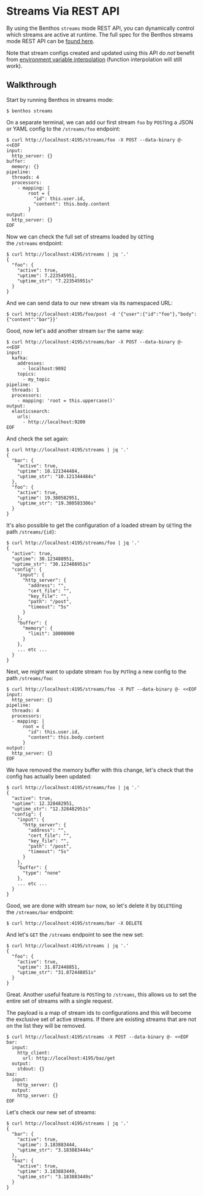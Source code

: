 # Streams Via REST API

By using the Benthos `streams` mode REST API, you can dynamically control which streams are active at runtime. The full spec for the Benthos streams mode REST API can be [found here](./streams_api.md).

Note that stream configs created and updated using this API do *not* benefit from [environment variable interpolation](../../configurations/interpolation.md) (function interpolation will still work).

## Walkthrough

Start by running Benthos in streams mode:

```shell
$ benthos streams
```

On a separate terminal, we can add our first stream `foo` by `POST`ing a JSON or YAML config to the `/streams/foo` endpoint:

```shell
$ curl http://localhost:4195/streams/foo -X POST --data-binary @- <<EOF
input:
  http_server: {}
buffer:
  memory: {}
pipeline:
  threads: 4
  processors:
    - mapping: |
        root = {
          "id": this.user.id,
          "content": this.body.content
        }
output:
  http_server: {}
EOF
```

Now we can check the full set of streams loaded by `GET`ing the `/streams` endpoint:

```shell
$ curl http://localhost:4195/streams | jq '.'
{
  "foo": {
    "active": true,
    "uptime": 7.223545951,
    "uptime_str": "7.223545951s"
  }
}
```

And we can send data to our new stream via its namespaced URL:

```shell
$ curl http://localhost:4195/foo/post -d '{"user":{"id":"foo"},"body":{"content":"bar"}}'
```

Good, now let's add another stream `bar` the same way:

```shell
$ curl http://localhost:4195/streams/bar -X POST --data-binary @- <<EOF
input:
  kafka:
    addresses:
      - localhost:9092
    topics:
      - my_topic
pipeline:
  threads: 1
  processors:
    - mapping: 'root = this.uppercase()'
output:
  elasticsearch:
    urls:
      - http://localhost:9200
EOF

```

And check the set again:

```shell
$ curl http://localhost:4195/streams | jq '.'
{
  "bar": {
    "active": true,
    "uptime": 10.121344484,
    "uptime_str": "10.121344484s"
  },
  "foo": {
    "active": true,
    "uptime": 19.380582951,
    "uptime_str": "19.380583306s"
  }
}
```

It's also possible to get the configuration of a loaded stream by `GET`ing the path `/streams/{id}`:

```shell
$ curl http://localhost:4195/streams/foo | jq '.'
{
  "active": true,
  "uptime": 30.123488951,
  "uptime_str": "30.123488951s"
  "config": {
    "input": {
      "http_server": {
        "address": "",
        "cert_file": "",
        "key_file": "",
        "path": "/post",
        "timeout": "5s"
      }
    },
    "buffer": {
      "memory": {
        "limit": 10000000
      }
    },
    ... etc ...
  }
}
```

Next, we might want to update stream `foo` by `PUT`ing a new config to the path `/streams/foo`:

```shell
$ curl http://localhost:4195/streams/foo -X PUT --data-binary @- <<EOF
input:
  http_server: {}
pipeline:
  threads: 4
  processors:
  - mapping: |
      root = {
        "id": this.user.id,
        "content": this.body.content
      }
output:
  http_server: {}
EOF
```

We have removed the memory buffer with this change, let's check that the config has actually been updated:

```shell
$ curl http://localhost:4195/streams/foo | jq '.'
{
  "active": true,
  "uptime": 12.328482951,
  "uptime_str": "12.328482951s"
  "config": {
    "input": {
      "http_server": {
        "address": "",
        "cert_file": "",
        "key_file": "",
        "path": "/post",
        "timeout": "5s"
      }
    },
    "buffer": {
      "type": "none"
    },
    ... etc ...
  }
}
```

Good, we are done with stream `bar` now, so let's delete it by `DELETE`ing the `/streams/bar` endpoint:

```shell
$ curl http://localhost:4195/streams/bar -X DELETE
```

And let's `GET` the `/streams` endpoint to see the new set:

```shell
$ curl http://localhost:4195/streams | jq '.'
{
  "foo": {
    "active": true,
    "uptime": 31.872448851,
    "uptime_str": "31.872448851s"
  }
}
```

Great. Another useful feature is `POST`ing to `/streams`, this allows us to set the entire set of streams with a single request.

The payload is a map of stream ids to configurations and this will become the exclusive set of active streams. If there are existing streams that are not on the list they will be removed.

```shell
$ curl http://localhost:4195/streams -X POST --data-binary @- <<EOF
bar:
  input:
    http_client:
      url: http://localhost:4195/baz/get
  output:
    stdout: {}
baz:
  input:
    http_server: {}
  output:
    http_server: {}
EOF
```

Let's check our new set of streams:

```
$ curl http://localhost:4195/streams | jq '.'
{
  "bar": {
    "active": true,
    "uptime": 3.183883444,
    "uptime_str": "3.183883444s"
  },
  "baz": {
    "active": true,
    "uptime": 3.183883449,
    "uptime_str": "3.183883449s"
  }
}
```